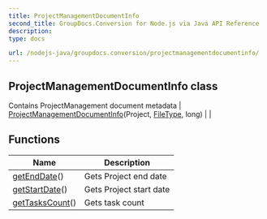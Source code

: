 ```yaml
---
title: ProjectManagementDocumentInfo
second_title: GroupDocs.Conversion for Node.js via Java API Reference
description: 
type: docs

url: /nodejs-java/groupdocs.conversion/projectmanagementdocumentinfo/
---
```


## ProjectManagementDocumentInfo class
Contains ProjectManagement document metadata
| [ProjectManagementDocumentInfo](projectmanagementdocumentinfo)(Project, [FileType](../filetype), long) |  |

## Functions

| Name | Description |
| --- | --- |
| [getEndDate](getenddate)() | Gets Project end date |
| [getStartDate](getstartdate)() | Gets Project start date |
| [getTasksCount](gettaskscount)() | Gets task count |
